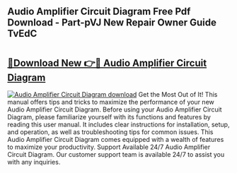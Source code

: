 ## Audio Amplifier Circuit Diagram Free Pdf Download - Part-pVJ New Repair Owner Guide TvEdC

# <h2><a href="http://dfn3cn9.blite.top/?on=Audio+Amplifier+Circuit+Diagram">🔗Download New 👉🔴 Audio Amplifier Circuit Diagram</a></h2>

[![Audio Amplifier Circuit Diagram download](https://i.imgur.com/lujVjoI.png)](http://dfn3cn9.blite.top/?on=Audio+Amplifier+Circuit+Diagram)
Get the Most Out of It! This manual offers tips and tricks to maximize the performance of your new Audio Amplifier Circuit Diagram. Before using your Audio Amplifier Circuit Diagram, please familiarize yourself with its functions and features by reading this user manual. It includes clear instructions for installation, setup, and operation, as well as troubleshooting tips for common issues. This Audio Amplifier Circuit Diagram comes equipped with a wealth of features to maximize your productivity. Support Available 24/7 Audio Amplifier Circuit Diagram. Our customer support team is available 24/7 to assist you with any inquiries.
